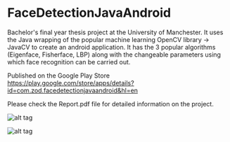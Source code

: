 # FaceDetectionJavaAndroid
Bachelor's final year thesis project at the University of Manchester. It uses the Java wrapping of the popular machine learning OpenCV library -> JavaCV to create an android application. It has the 3 popular algorithms (Eigenface, Fisherface, LBP) along with the changeable parameters using which face recognition can be carried out.


Published on the Google Play Store
https://play.google.com/store/apps/details?id=com.zod.facedetectionjavaandroid&hl=en


Please check the Report.pdf file for detailed information on the project.

![alt tag](https://i.imgur.com/tpSDeJO.jpg)

![alt tag](https://i.imgur.com/6v1u02A.jpg)
